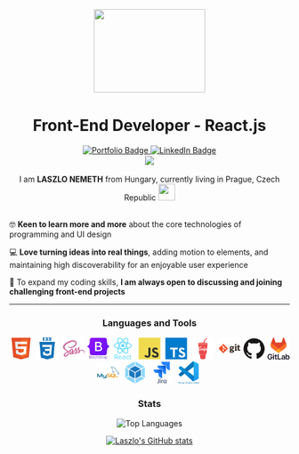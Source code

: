 <div id="header" align="center">
    <img src="https://media.giphy.com/media/MeJgB3yMMwIaHmKD4z/giphy.gif" width="200" height="150"/>
</div>

<h1 align="center">Front-End Developer - React.js</h1>

<div align="center" id="badges">
    <a href="https://lac0220.github.io/lac0220/">
        <img src="https://img.shields.io/badge/Portfolio-darkblue?style=for-the-badge&logo=logoColor=white" title="Visit my portfolio" alt="Portfolio Badge"/>
    </a>
    <a href="https://www.linkedin.com/in/nemeth0220">
        <img src="https://img.shields.io/badge/LinkedIn-blue?style=for-the-badge&logo=linkedin&logoColor=white" title="Visit me on Linkedin" alt="LinkedIn Badge"/>
    </a>
</div>

<div align="center">
    <img src="https://komarev.com/ghpvc/?username=lac00220&color=blueviolet&&style=flat-square" align="center" />
</div> 

<br />

<div align="center">
    I am <b>LASZLO NEMETH</b> from Hungary, currently living in Prague, Czech Republic
    <img src="https://media.giphy.com/media/hvRJCLFzcasrR4ia7z/giphy.gif" width="30" height="30"/>
</div>
<br />

🤓 <b>Keen to learn more and more</b> about the core technologies of programming and UI design

💻 <b>Love turning ideas into real things</b>, adding motion to elements, and maintaining high discoverability for an enjoyable user experience

🔎 To expand my coding skills, <b>I am always open to discussing and joining challenging front-end projects</b>
<br />

---
<p>
    <h3 align="center">Languages and Tools</h3>
</p>

<div align="center">
  <img src="https://github.com/devicons/devicon/blob/master/icons/html5/html5-original.svg" title="HTML5" alt="HTML5" width="40" height="40"/>&nbsp;
  <img src="https://github.com/devicons/devicon/blob/master/icons/css3/css3-plain-wordmark.svg"  title="CSS3" alt="CSS3" width="40" height="40"/>&nbsp;
  <img src="https://github.com/devicons/devicon/blob/master/icons/sass/sass-original.svg" title="SCSS" **alt="SCSS" width="40" height="40"/>
  <img src="https://github.com/devicons/devicon/blob/master/icons/bootstrap/bootstrap-original-wordmark.svg" title="Bootstrap 5" **alt="Bootstrap 5" width="40" height="40"/>
  <img src="https://github.com/devicons/devicon/blob/master/icons/react/react-original-wordmark.svg" title="React.js" alt="React.js" width="40" height="40"/>&nbsp;
  <img src="https://github.com/devicons/devicon/blob/master/icons/javascript/javascript-original.svg" title="JavaScript" alt="JavaScript" width="40" height="40"/>&nbsp;
  <img src="https://github.com/devicons/devicon/blob/master/icons/typescript/typescript-original.svg" title="TypeScript" alt="TypeScript" width="40" height="40"/>&nbsp;
  <img src="https://github.com/devicons/devicon/blob/master/icons/gulp/gulp-plain.svg" title="Gulp.js" alt="Gulp.js" width="40" height="40"/>&nbsp;
  <img src="https://github.com/devicons/devicon/blob/master/icons/git/git-original-wordmark.svg" title="Git" **alt="Git" width="40" height="40"/>
  <img src="https://github.com/devicons/devicon/blob/master/icons/github/github-original.svg" title="GitHub" **alt="GitHub" width="40" height="40"/>
  <img src="https://github.com/devicons/devicon/blob/master/icons/gitlab/gitlab-original-wordmark.svg" title="GitLab" **alt="GitLab" width="40" height="40"/>
  <img src="https://github.com/devicons/devicon/blob/master/icons/mysql/mysql-original-wordmark.svg" title="MySQL" alt="MySQL" width="40" height="40"/>&nbsp;
  <img src="https://github.com/devicons/devicon/blob/master/icons/webpack/webpack-original.svg" title="Webpack" alt="Webpack" width="40" height="40"/>&nbsp;
  <img src="https://github.com/devicons/devicon/blob/master/icons/jira/jira-original-wordmark.svg" title="Jira" alt="Jira" width="40" height="40"/>&nbsp;
  <img src="https://github.com/devicons/devicon/blob/master/icons/vscode/vscode-original-wordmark.svg" title="Visual Studio Code" alt="Visual Studio Code" width="40" height="40"/>&nbsp;
</div>

<p>
    <h3 align="center">Stats</h3>
</p>

<div align="center">
  
![Top Languages](https://github-readme-stats.vercel.app/api/top-langs/?username=lac0220&layout=compact)

[![Laszlo's GitHub stats](https://github-readme-stats.vercel.app/api?username=lac0220&theme=swift&show_icons=true)](https://github.com/lac0220/github-readme-stats)
  
</div>